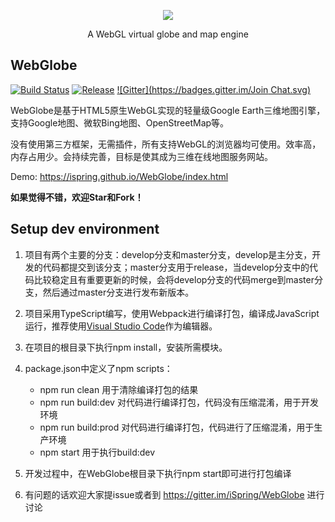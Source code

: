 <p align="center">
  <a target="_blank" href="https://ispring.github.io/WebGlobe/index.html">
    <img src="https://github.com/iSpring/WebGlobe/blob/develop/webglobe.png">
  </a>
  <p align="center">A WebGL virtual globe and map engine</p>
</p>



## WebGlobe
[![Build Status](https://travis-ci.org/iSpring/WebGlobe.svg?branch=develop)](https://travis-ci.org/iSpring/WebGlobe)
[![Release](https://img.shields.io/badge/release-0.4.4-blue.svg)](https://github.com/iSpring/WebGlobe/releases)
[![Gitter](https://badges.gitter.im/Join Chat.svg)](https://gitter.im/iSpring/WebGlobe)

WebGlobe是基于HTML5原生WebGL实现的轻量级Google Earth三维地图引擎，支持Google地图、微软Bing地图、OpenStreetMap等。

没有使用第三方框架，无需插件，所有支持WebGL的浏览器均可使用。效率高，内存占用少。会持续完善，目标是使其成为三维在线地图服务网站。

Demo: https://ispring.github.io/WebGlobe/index.html

**如果觉得不错，欢迎Star和Fork！**

## Setup dev environment
 1. 项目有两个主要的分支：develop分支和master分支，develop是主分支，开发的代码都提交到该分支；master分支用于release，当develop分支中的代码比较稳定且有重要更新的时候，会将develop分支的代码merge到master分支，然后通过master分支进行发布新版本。

 2. 项目采用TypeScript编写，使用Webpack进行编译打包，编译成JavaScript运行，推荐使用[Visual Studio Code](http://code.visualstudio.com/)作为编辑器。

 3. 在项目的根目录下执行npm install，安装所需模块。

 4. package.json中定义了npm scripts：
    - npm run clean 用于清除编译打包的结果
    - npm run build:dev 对代码进行编译打包，代码没有压缩混淆，用于开发环境
    - npm run build:prod 对代码进行编译打包，代码进行了压缩混淆，用于生产环境
    - npm start 用于执行build:dev

 5. 开发过程中，在WebGlobe根目录下执行npm start即可进行打包编译
 
 6. 有问题的话欢迎大家提issue或者到 https://gitter.im/iSpring/WebGlobe 进行讨论
